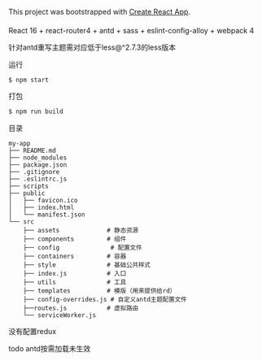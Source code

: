 This project was bootstrapped with [Create React App](https:#github.com/facebook/create-react-app).

#### 

React 16 + react-router4 + antd + sass + eslint-config-alloy + webpack 4

针对antd重写主题需对应低于less@^2.7.3的less版本 

运行

```js
$ npm start
```

打包

```js
$ npm run build
```

目录

```
my-app
├── README.md
├── node_modules
├── package.json
├── .gitignore 
├── .eslintrc.js
├── scripts
├── public          
│   ├── favicon.ico
│   ├── index.html
│   └── manifest.json
└── src
    ├── assets             # 静态资源
    ├── components         # 组件
    ├── config              # 配置文件
    ├── containers         # 容器
    ├── style              # 基础公共样式
    ├── index.js           # 入口
    ├── utils              # 工具
    ├── templates          # 模版（用来提供给rd）
    ├── config-overrides.js # 自定义antd主题配置文件
    ├──routes.js           # 虚拟路由
    └── serviceWorker.js
```


没有配置redux

todo antd按需加载未生效
